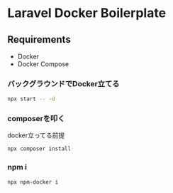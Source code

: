 # Laravel Docker Boilerplate

## Requirements

- Docker
- Docker Compose

### バックグラウンドでDocker立てる

```bash
npx start -- -d
```

### composerを叩く

docker立ってる前提

```bash
npx composer install
```

### npm i

```bash
npx npm-docker i
```
